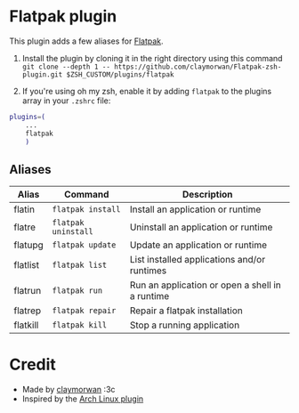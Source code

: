 # Flatpak plugin

This plugin adds a few aliases for [Flatpak](https://docs.flatpak.org/en/latest/using-flatpak.html).

1. Install the plugin by cloning it in the right directory using this command <br>
`git clone --depth 1 -- https://github.com/claymorwan/Flatpak-zsh-plugin.git $ZSH_CUSTOM/plugins/flatpak` 

2. If you're using oh my zsh, enable it by adding `flatpak` to the plugins array in your `.zshrc` file:
```zsh
plugins=(
    ... 
    flatpak
    )
```
## Aliases

| Alias        | Command                                | Description                                                      |
|--------------|----------------------------------------|------------------------------------------------------------------|
| flatin       | `flatpak install`                      | Install an application or runtime                                |
| flatre       | `flatpak uninstall`                    | Uninstall an application or runtime                              |
| flatupg      | `flatpak update`                       | Update an application or runtime                                 |
| flatlist     | `flatpak list`                         | List installed applications and/or runtimes                      |
| flatrun      | `flatpak run`                          | Run an application or open a shell in a runtime                  |
| flatrep      | `flatpak repair`                       | Repair a flatpak installation                                    |
| flatkill     | `flatpak kill`                         | Stop a running application                                       |

# Credit
- Made by [claymorwan](https://github.com/claymorwan) :3c
- Inspired by the [Arch Linux plugin](https://github.com/ohmyzsh/ohmyzsh/tree/master/plugins/archlinux)